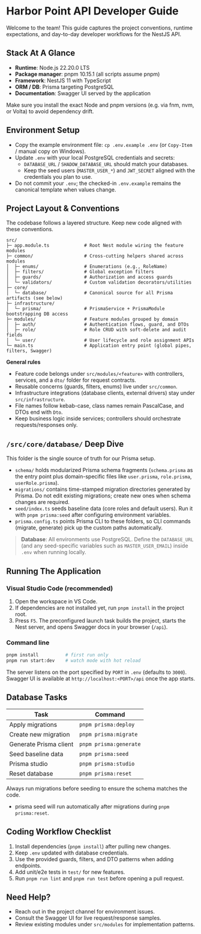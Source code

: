 # Harbor Point API Developer Guide

Welcome to the team! This guide captures the project conventions, runtime expectations, and day-to-day developer workflows for the NestJS API.

## Stack At A Glance

- **Runtime**: Node.js 22.20.0 LTS
- **Package manager**: pnpm 10.15.1 (all scripts assume pnpm)
- **Framework**: NestJS 11 with TypeScript
- **ORM / DB**: Prisma targeting PostgreSQL
- **Documentation**: Swagger UI served by the application

Make sure you install the exact Node and pnpm versions (e.g. via fnm, nvm, or Volta) to avoid dependency drift.

## Environment Setup

- Copy the example environment file: `cp .env.example .env` (or `Copy-Item` / manual copy on Windows).
- Update `.env` with your local PostgreSQL credentials and secrets:
    - `DATABASE_URL` / `SHADOW_DATABASE_URL` should match your databases.
    - Keep the seed users (`MASTER_USER_*`) and `JWT_SECRET` aligned with the credentials you plan to use.
- Do not commit your `.env`; the checked-in `.env.example` remains the canonical template when values change.

## Project Layout & Conventions

The codebase follows a layered structure. Keep new code aligned with these conventions.

```
src/
├─ app.module.ts             # Root Nest module wiring the feature modules
├─ common/                   # Cross-cutting helpers shared across modules
│  ├─ enums/                 # Enumerations (e.g., RoleName)
│  ├─ filters/               # Global exception filters
│  ├─ guards/                # Authorization and access guards
│  └─ validators/            # Custom validation decorators/utilities
├─ core/
│  └─ database/              # Canonical source for all Prisma artifacts (see below)
├─ infrastructure/
│  └─ prisma/                # PrismaService + PrismaModule bootstrapping DB access
├─ modules/                  # Feature modules grouped by domain
│  ├─ auth/                  # Authentication flows, guard, and DTOs
│  ├─ role/                  # Role CRUD with soft-delete and audit fields
│  └─ user/                  # User lifecycle and role assignment APIs
└─ main.ts                   # Application entry point (global pipes, filters, Swagger)
```

**General rules**

- Feature code belongs under `src/modules/<feature>` with controllers, services, and a `dto/` folder for request contracts.
- Reusable concerns (guards, filters, enums) live under `src/common`.
- Infrastructure integrations (database clients, external drivers) stay under `src/infrastructure`.
- File names follow kebab-case, class names remain PascalCase, and DTOs end with `Dto`.
- Keep business logic inside services; controllers should orchestrate requests/responses only.

## `/src/core/database/` Deep Dive

This folder is the single source of truth for our Prisma setup.

- `schema/` holds modularized Prisma schema fragments (`schema.prisma` as the entry point plus domain-specific files like `user.prisma`, `role.prisma`, `userRole.prisma`).
- `migrations/` contains time-stamped migration directories generated by Prisma. Do not edit existing migrations; create new ones when schema changes are required.
- `seed/index.ts` seeds baseline data (core roles and default users). Run it with `pnpm prisma:seed` after configuring environment variables.
- `prisma.config.ts` points Prisma CLI to these folders, so CLI commands (migrate, generate) pick up the custom paths automatically.

> **Database**: All environments use PostgreSQL. Define the `DATABASE_URL` (and any seed-specific variables such as `MASTER_USER_EMAIL`) inside `.env` when running locally.

## Running The Application

### Visual Studio Code (recommended)

1. Open the workspace in VS Code.
2. If dependencies are not installed yet, run `pnpm install` in the project root.
3. Press `F5`. The preconfigured launch task builds the project, starts the Nest server, and opens Swagger docs in your browser (`/api`).

### Command line

```bash
pnpm install          # first run only
pnpm run start:dev    # watch mode with hot reload
```

The server listens on the port specified by `PORT` in `.env` (defaults to `3000`). Swagger UI is available at `http://localhost:<PORT>/api` once the app starts.

## Database Tasks

| Task                   | Command                |
| ---------------------- | ---------------------- |
| Apply migrations       | `pnpm prisma:deploy`   |
| Create new migration   | `pnpm prisma:migrate`  |
| Generate Prisma client | `pnpm prisma:generate` |
| Seed baseline data     | `pnpm prisma:seed`     |
| Prisma studio          | `pnpm prisma:studio`   |
| Reset database         | `pnpm prisma:reset`    |

Always run migrations before seeding to ensure the schema matches the code.

- prisma seed will run automatically after migrations during `pnpm prisma:reset`.

## Coding Workflow Checklist

1. Install dependencies (`pnpm install`) after pulling new changes.
2. Keep `.env` updated with database credentials.
3. Use the provided guards, filters, and DTO patterns when adding endpoints.
4. Add unit/e2e tests in `test/` for new features.
5. Run `pnpm run lint` and `pnpm run test` before opening a pull request.

## Need Help?

- Reach out in the project channel for environment issues.
- Consult the Swagger UI for live request/response samples.
- Review existing modules under `src/modules` for implementation patterns.
